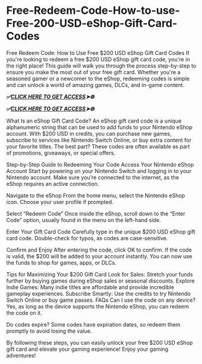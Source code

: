 # Free-Redeem-Code-How-to-use-Free-200-USD-eShop-Gift-Card-Codes
Free Redeem Code: How to Use Free $200 USD eShop Gift Card Codes
If you're looking to redeem a free $200 USD eShop gift card code, you're in the right place! This guide will walk you through the process step-by-step to ensure you make the most out of your free gift card. Whether you're a seasoned gamer or a newcomer to the eShop, redeeming codes is simple and can unlock a world of amazing games, DLCs, and in-game content.

***✅[CLICK HERE TO GET ACCESS](https://btadeal.com/n3e7s6g3c/)➤🌐***

***✅[CLICK HERE TO GET ACCESS](https://btadeal.com/n3e7s6g3c/)➤🌐***



What Is an eShop Gift Card Code?
An eShop gift card code is a unique alphanumeric string that can be used to add funds to your Nintendo eShop account. With $200 USD in credits, you can purchase new games, subscribe to services like Nintendo Switch Online, or buy extra content for your favorite titles. The best part? These codes are often available as part of promotions, giveaways, or special offers.

Step-by-Step Guide to Redeeming Your Code
Access Your Nintendo eShop Account
Start by powering on your Nintendo Switch and logging in to your Nintendo account. Make sure you’re connected to the internet, as the eShop requires an active connection.

Navigate to the eShop
From the home menu, select the Nintendo eShop icon. Choose your user profile if prompted.

Select “Redeem Code”
Once inside the eShop, scroll down to the “Enter Code” option, usually found in the menu on the left-hand side.

Enter Your Gift Card Code
Carefully type in the unique $200 USD eShop gift card code. Double-check for typos, as codes are case-sensitive.

Confirm and Enjoy
After entering the code, click OK to confirm. If the code is valid, the $200 will be added to your account instantly. You can now use the funds to shop for games, apps, or DLCs.

Tips for Maximizing Your $200 Gift Card
Look for Sales: Stretch your funds further by buying games during eShop sales or seasonal discounts.
Explore Indie Games: Many indie titles are affordable and provide incredible gameplay experiences.
Subscribe Smartly: Use the credits to try Nintendo Switch Online or buy game passes.
FAQs
Can I use the code on any device?
Yes, as long as the device supports the Nintendo eShop, you can redeem the code on it.

Do codes expire?
Some codes have expiration dates, so redeem them promptly to avoid losing the value.

By following these steps, you can easily unlock your free $200 USD eShop gift card and elevate your gaming experience! Enjoy your gaming adventures!
